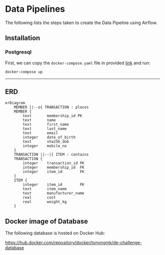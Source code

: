 # Data Pipelines

The following lists the steps taken to create the Data Pipeline using Airflow.

## Installation 
### Postgresql
First, we can copy the `docker-compose.yaml` file in provided [link](https://hub.docker.com/_/postgres) and run:
```bash
docker-compose up
```
---

## ERD
```mermaid
erDiagram
    MEMBER ||--o{ TRANSACTION : places
    MEMBER {
        text       membership_id PK
        text       name
        text       first_name
        text       last_name
        text       email
        integer    date_of_birth
        text       sha256_dob
        integer    mobile_no
    }
    TRANSACTION ||--|{ ITEM : contains
    TRANSACTION {
        integer    transaction_id PK
        integer    membership_id  FK
        integer    item_id        FK
    }
    ITEM {
        integer    item_id        PK
        text       item_name
        text       manufacturer_name
        real       cost
        real       weight_kg
    }
```

## Docker image of Database

The following database is hosted on Docker Hub:

https://hub.docker.com/repository/docker/tonyngmk/de-challenge-database